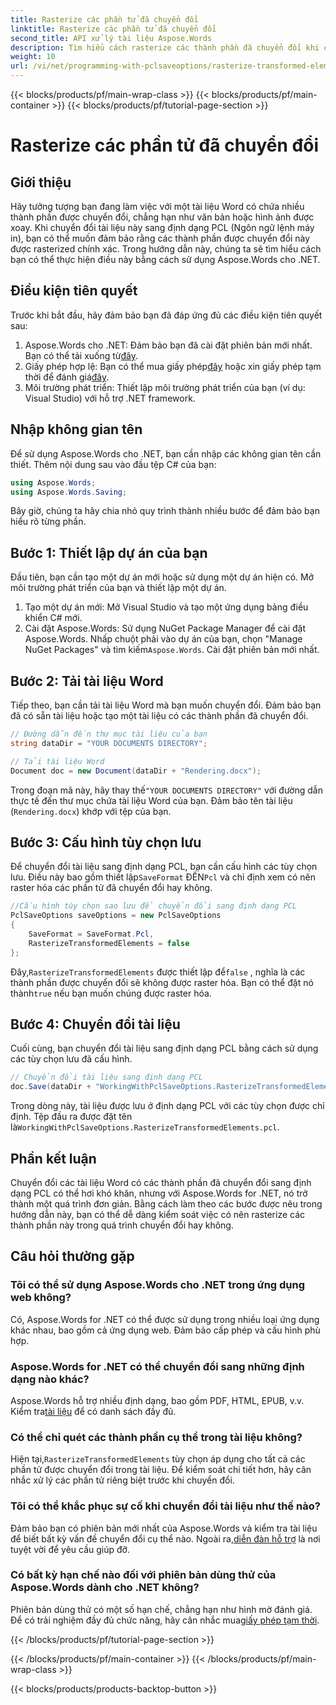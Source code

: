 ```yaml
---
title: Rasterize các phần tử đã chuyển đổi
linktitle: Rasterize các phần tử đã chuyển đổi
second_title: API xử lý tài liệu Aspose.Words
description: Tìm hiểu cách rasterize các thành phần đã chuyển đổi khi chuyển đổi tài liệu Word sang định dạng PCL bằng Aspose.Words cho .NET. Có kèm hướng dẫn từng bước.
weight: 10
url: /vi/net/programming-with-pclsaveoptions/rasterize-transformed-elements/
---
```


{{< blocks/products/pf/main-wrap-class >}}
{{< blocks/products/pf/main-container >}}
{{< blocks/products/pf/tutorial-page-section >}}

# Rasterize các phần tử đã chuyển đổi

## Giới thiệu

Hãy tưởng tượng bạn đang làm việc với một tài liệu Word có chứa nhiều thành phần được chuyển đổi, chẳng hạn như văn bản hoặc hình ảnh được xoay. Khi chuyển đổi tài liệu này sang định dạng PCL (Ngôn ngữ lệnh máy in), bạn có thể muốn đảm bảo rằng các thành phần được chuyển đổi này được rasterized chính xác. Trong hướng dẫn này, chúng ta sẽ tìm hiểu cách bạn có thể thực hiện điều này bằng cách sử dụng Aspose.Words cho .NET.

## Điều kiện tiên quyết

Trước khi bắt đầu, hãy đảm bảo bạn đã đáp ứng đủ các điều kiện tiên quyết sau:

1.  Aspose.Words cho .NET: Đảm bảo bạn đã cài đặt phiên bản mới nhất. Bạn có thể tải xuống từ[đây](https://releases.aspose.com/words/net/).
2.  Giấy phép hợp lệ: Bạn có thể mua giấy phép[đây](https://purchase.aspose.com/buy) hoặc xin giấy phép tạm thời để đánh giá[đây](https://purchase.aspose.com/temporary-license/).
3. Môi trường phát triển: Thiết lập môi trường phát triển của bạn (ví dụ: Visual Studio) với hỗ trợ .NET framework.

## Nhập không gian tên

Để sử dụng Aspose.Words cho .NET, bạn cần nhập các không gian tên cần thiết. Thêm nội dung sau vào đầu tệp C# của bạn:

```csharp
using Aspose.Words;
using Aspose.Words.Saving;
```

Bây giờ, chúng ta hãy chia nhỏ quy trình thành nhiều bước để đảm bảo bạn hiểu rõ từng phần.

## Bước 1: Thiết lập dự án của bạn

Đầu tiên, bạn cần tạo một dự án mới hoặc sử dụng một dự án hiện có. Mở môi trường phát triển của bạn và thiết lập một dự án.

1. Tạo một dự án mới: Mở Visual Studio và tạo một ứng dụng bảng điều khiển C# mới.
2.  Cài đặt Aspose.Words: Sử dụng NuGet Package Manager để cài đặt Aspose.Words. Nhấp chuột phải vào dự án của bạn, chọn "Manage NuGet Packages" và tìm kiếm`Aspose.Words`. Cài đặt phiên bản mới nhất.

## Bước 2: Tải tài liệu Word

Tiếp theo, bạn cần tải tài liệu Word mà bạn muốn chuyển đổi. Đảm bảo bạn đã có sẵn tài liệu hoặc tạo một tài liệu có các thành phần đã chuyển đổi.

```csharp
// Đường dẫn đến thư mục tài liệu của bạn
string dataDir = "YOUR DOCUMENTS DIRECTORY";

// Tải tài liệu Word
Document doc = new Document(dataDir + "Rendering.docx");
```

 Trong đoạn mã này, hãy thay thế`"YOUR DOCUMENTS DIRECTORY"` với đường dẫn thực tế đến thư mục chứa tài liệu Word của bạn. Đảm bảo tên tài liệu (`Rendering.docx`) khớp với tệp của bạn.

## Bước 3: Cấu hình tùy chọn lưu

 Để chuyển đổi tài liệu sang định dạng PCL, bạn cần cấu hình các tùy chọn lưu. Điều này bao gồm thiết lập`SaveFormat` ĐẾN`Pcl` và chỉ định xem có nên raster hóa các phần tử đã chuyển đổi hay không.

```csharp
//Cấu hình tùy chọn sao lưu để chuyển đổi sang định dạng PCL
PclSaveOptions saveOptions = new PclSaveOptions
{
    SaveFormat = SaveFormat.Pcl,
    RasterizeTransformedElements = false
};
```

 Đây,`RasterizeTransformedElements` được thiết lập để`false` , nghĩa là các thành phần được chuyển đổi sẽ không được raster hóa. Bạn có thể đặt nó thành`true` nếu bạn muốn chúng được raster hóa.

## Bước 4: Chuyển đổi tài liệu

Cuối cùng, bạn chuyển đổi tài liệu sang định dạng PCL bằng cách sử dụng các tùy chọn lưu đã cấu hình.

```csharp
// Chuyển đổi tài liệu sang định dạng PCL
doc.Save(dataDir + "WorkingWithPclSaveOptions.RasterizeTransformedElements.pcl", saveOptions);
```

 Trong dòng này, tài liệu được lưu ở định dạng PCL với các tùy chọn được chỉ định. Tệp đầu ra được đặt tên là`WorkingWithPclSaveOptions.RasterizeTransformedElements.pcl`.

## Phần kết luận

Chuyển đổi các tài liệu Word có các thành phần đã chuyển đổi sang định dạng PCL có thể hơi khó khăn, nhưng với Aspose.Words for .NET, nó trở thành một quá trình đơn giản. Bằng cách làm theo các bước được nêu trong hướng dẫn này, bạn có thể dễ dàng kiểm soát việc có nên rasterize các thành phần này trong quá trình chuyển đổi hay không.

## Câu hỏi thường gặp

### Tôi có thể sử dụng Aspose.Words cho .NET trong ứng dụng web không?  
Có, Aspose.Words for .NET có thể được sử dụng trong nhiều loại ứng dụng khác nhau, bao gồm cả ứng dụng web. Đảm bảo cấp phép và cấu hình phù hợp.

### Aspose.Words for .NET có thể chuyển đổi sang những định dạng nào khác?  
Aspose.Words hỗ trợ nhiều định dạng, bao gồm PDF, HTML, EPUB, v.v. Kiểm tra[tài liệu](https://reference.aspose.com/words/net/) để có danh sách đầy đủ.

### Có thể chỉ quét các thành phần cụ thể trong tài liệu không?  
 Hiện tại,`RasterizeTransformedElements` tùy chọn áp dụng cho tất cả các phần tử được chuyển đổi trong tài liệu. Để kiểm soát chi tiết hơn, hãy cân nhắc xử lý các phần tử riêng biệt trước khi chuyển đổi.

### Tôi có thể khắc phục sự cố khi chuyển đổi tài liệu như thế nào?  
 Đảm bảo bạn có phiên bản mới nhất của Aspose.Words và kiểm tra tài liệu để biết bất kỳ vấn đề chuyển đổi cụ thể nào. Ngoài ra,[diễn đàn hỗ trợ](https://forum.aspose.com/c/words/8) là nơi tuyệt vời để yêu cầu giúp đỡ.

### Có bất kỳ hạn chế nào đối với phiên bản dùng thử của Aspose.Words dành cho .NET không?  
 Phiên bản dùng thử có một số hạn chế, chẳng hạn như hình mờ đánh giá. Để có trải nghiệm đầy đủ chức năng, hãy cân nhắc mua[giấy phép tạm thời](https://purchase.aspose.com/temporary-license/).

{{< /blocks/products/pf/tutorial-page-section >}}

{{< /blocks/products/pf/main-container >}}
{{< /blocks/products/pf/main-wrap-class >}}

{{< blocks/products/products-backtop-button >}}
